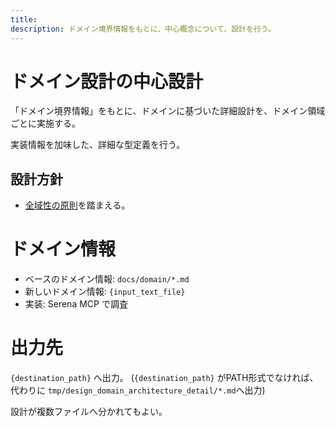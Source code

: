```yaml
---
title: 
description: ドメイン境界情報をもとに、中心概念について、設計を行う。
---
```

# ドメイン設計の中心設計

「ドメイン境界情報」をもとに、ドメインに基づいた詳細設計を、ドメイン領域ごとに実施する。

実装情報を加味した、詳細な型定義を行う。

## 設計方針
- [全域性の原則](docs/totality.ja.md)を踏まえる。

# ドメイン情報

- ベースのドメイン情報: `docs/domain/*.md`
- 新しいドメイン情報: `{input_text_file}`
- 実装: Serena MCP で調査

# 出力先

`{destination_path}` へ出力。
(`{destination_path}` がPATH形式でなければ、代わりに `tmp/design_domain_architecture_detail/*.md`へ出力)

設計が複数ファイルへ分かれてもよい。

